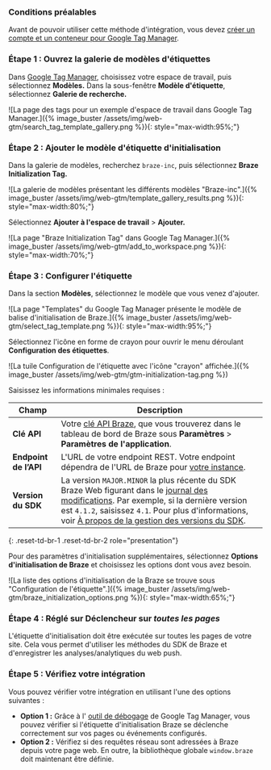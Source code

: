 ### Conditions préalables

Avant de pouvoir utiliser cette méthode d'intégration, vous devez [créer un compte et un conteneur pour Google Tag Manager](https://support.google.com/tagmanager/answer/14842164).

### Étape 1 : Ouvrez la galerie de modèles d'étiquettes

Dans [Google Tag Manager](https://tagmanager.google.com/), choisissez votre espace de travail, puis sélectionnez **Modèles.** Dans la sous-fenêtre **Modèle d'étiquette**, sélectionnez **Galerie de recherche.**

![La page des tags pour un exemple d'espace de travail dans Google Tag Manager.]({% image_buster /assets/img/web-gtm/search_tag_template_gallery.png %}){: style="max-width:95%;"}

### Étape 2 : Ajouter le modèle d'étiquette d'initialisation

Dans la galerie de modèles, recherchez `braze-inc`, puis sélectionnez **Braze Initialization Tag.**

![La galerie de modèles présentant les différents modèles "Braze-inc".]({% image_buster /assets/img/web-gtm/template_gallery_results.png %}){: style="max-width:80%;"}

Sélectionnez **Ajouter à l'espace de travail** > **Ajouter.**

![La page "Braze Initialization Tag" dans Google Tag Manager.]({% image_buster /assets/img/web-gtm/add_to_workspace.png %}){: style="max-width:70%;"}

### Étape 3 : Configurer l'étiquette

Dans la section **Modèles**, sélectionnez le modèle que vous venez d'ajouter.

![La page "Templates" du Google Tag Manager présente le modèle de balise d'initialisation de Braze.]({% image_buster /assets/img/web-gtm/select_tag_template.png %}){: style="max-width:95%;"}

Sélectionnez l'icône en forme de crayon pour ouvrir le menu déroulant **Configuration des étiquettes**.

![La tuile Configuration de l'étiquette avec l'icône "crayon" affichée.]({% image_buster /assets/img/web-gtm/gtm-initialization-tag.png %})

Saisissez les informations minimales requises :

| Champ         | Description |
| ------------- | ----------- |
| **Clé API**   | Votre [clé API Braze]({{site.baseurl}}/api/basics/#about-rest-api-keys), que vous trouverez dans le tableau de bord de Braze sous **Paramètres** > **Paramètres de l'application**. |
| **Endpoint de l’API** | L'URL de votre endpoint REST. Votre endpoint dépendra de l'URL de Braze pour [votre instance]({{site.baseurl}}/api/basics/#endpoints). |
| **Version du SDK**  | La version `MAJOR.MINOR` la plus récente du SDK Braze Web figurant dans le [journal des modifications]({{site.baseurl}}/developer_guide/changelogs/?sdktab=web). Par exemple, si la dernière version est `4.1.2`, saisissez `4.1`. Pour plus d'informations, voir [À propos de la gestion des versions du SDK]({{site.baseurl}}/developer_guide/sdk_integration/version_management/). |
{: .reset-td-br-1 .reset-td-br-2 role="presentation"}

Pour des paramètres d'initialisation supplémentaires, sélectionnez **Options d'initialisation de Braze** et choisissez les options dont vous avez besoin.

![La liste des options d'initialisation de la Braze se trouve sous "Configuration de l'étiquette".]({% image_buster /assets/img/web-gtm/braze_initialization_options.png %}){: style="max-width:65%;"}

### Étape 4 : Réglé sur Déclencheur sur *toutes les pages*

L'étiquette d'initialisation doit être exécutée sur toutes les pages de votre site. Cela vous permet d'utiliser les méthodes du SDK de Braze et d'enregistrer les analyses/analytiques du web push.

### Étape 5 : Vérifiez votre intégration

Vous pouvez vérifier votre intégration en utilisant l'une des options suivantes :

- **Option 1 :** Grâce à l' [outil de débogage](https://support.google.com/tagmanager/answer/6107056?hl=en) de Google Tag Manager, vous pouvez vérifier si l'étiquette d'initialisation Braze se déclenche correctement sur vos pages ou événements configurés.
- **Option 2 :** Vérifiez si des requêtes réseau sont adressées à Braze depuis votre page web. En outre, la bibliothèque globale `window.braze` doit maintenant être définie.
